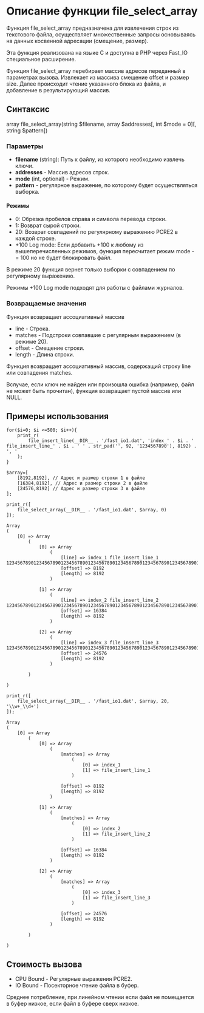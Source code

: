 # Описание функции file_select_array

Функция file_select_array предназначена для извлечения строк из текстового файла, осуществляет множественные запросы основываясь на данных косвенной адресации (смещение, размер).

Эта функция реализована на языке C и доступна в PHP через Fast_IO специальное расширение.


Функция file_select_array перебирает массив адресов переданный в параметрах вызова. Извлекает из массива смещение offset и размер size. 
Далее происходит чтение указанного блока из файла, и добавление в результирующий массив.


## Синтаксис

array file_select_array(string $filename, array $addresses[, int $mode = 0][, string $pattern])

### Параметры

- **filename** (string): Путь к файлу, из которого необходимо извлечь ключи.
- **addresses** - Массив адресов строк.
- **mode** (int, optional) - Режим.
- **pattern** - регулярное выражение, по которому будет осуществляться выборка.


#### Режимы
- 0: Обрезка пробелов справа и символа перевода строки.
- 1: Возврат сырой строки.
- 20: Возврат совпадений по регулярному выражению PCRE2 в каждой строке.
- +100 Log mode: Если добавить +100 к любому из вышеперечисленных режимов, функция пересчитает режим mode -= 100 но не будет блокировать файл.

В режиме 20 функция вернет только выборки с совпадением по регулярному выражению.

Режимы +100 Log mode подходят для работы с файлами журналов.


### Возвращаемые значения

Функция возвращает ассоциативный массив

- line - Строка.
- matches - Подстроки совпавшие с регулярным выражением (в режиме 20).
- offset - Смещение строки.
- length - Длина строки.


Функция возвращает ассоциативный массив, содержащий строку line или совпадения matches.

Вслучае, если ключ не найден или произошла ошибка (например, файл не может быть прочитан), функция возвращает пустой массив или NULL.


## Примеры использования

```
for($i=0; $i <=500; $i++){
	print_r(
		file_insert_line(__DIR__ . '/fast_io1.dat', 'index_' . $i . ' file_insert_line_' . $i . ' ' . str_pad('', 92, '1234567890'), 8192) . ', '
	);
}

$array=[
	[8192,8192], // Адрес и размер строки 1 в файле
	[16384,8192], // Адрес и размер строки 2 в файле
	[24576,8192] // Адрес и размер строки 3 в файле
];

print_r([
	file_select_array(__DIR__ . '/fast_io1.dat', $array, 0)
]);
```


```
Array
(
    [0] => Array
        (
            [0] => Array
                (
                    [line] => index_1 file_insert_line_1 12345678901234567890123456789012345678901234567890123456789012345678901234567890123456789012
                    [offset] => 8192
                    [length] => 8192
                )

            [1] => Array
                (
                    [line] => index_2 file_insert_line_2 12345678901234567890123456789012345678901234567890123456789012345678901234567890123456789012
                    [offset] => 16384
                    [length] => 8192
                )

            [2] => Array
                (
                    [line] => index_3 file_insert_line_3 12345678901234567890123456789012345678901234567890123456789012345678901234567890123456789012
                    [offset] => 24576
                    [length] => 8192
                )

        )

)
```



```
print_r([
	file_select_array(__DIR__ . '/fast_io1.dat', $array, 20, '\\w+_\\d+')
]);
```

```
Array
(
    [0] => Array
        (
            [0] => Array
                (
                    [matches] => Array
                        (
                            [0] => index_1
                            [1] => file_insert_line_1
                        )

                    [offset] => 8192
                    [length] => 8192
                )

            [1] => Array
                (
                    [matches] => Array
                        (
                            [0] => index_2
                            [1] => file_insert_line_2
                        )

                    [offset] => 16384
                    [length] => 8192
                )

            [2] => Array
                (
                    [matches] => Array
                        (
                            [0] => index_3
                            [1] => file_insert_line_3
                        )

                    [offset] => 24576
                    [length] => 8192
                )

        )

)

```


## Стоимость вызова

- CPU Bound - Регулярные выражения PCRE2.
- IO Bound - Посекторное чтение файла в буфер.

Среднее потребление, при линейном чтении если файл не помещается в буфер низкое, если файл в буфере сверх низкое.

